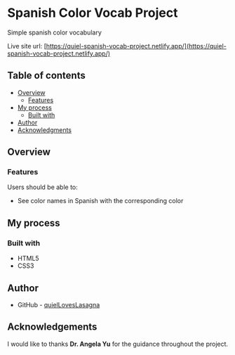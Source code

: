 # Spanish Color Vocab Project

Simple spanish color vocabulary

Live site url: [https://quiel-spanish-vocab-project.netlify.app/](https://quiel-spanish-vocab-project.netlify.app/)

## Table of contents

- [Overview](#overview)
  - [Features](#features)
- [My process](#my-process)
  - [Built with](#built-with)
- [Author](#author)
- [Acknowledgments](#acknowledgments)

## Overview

### Features

Users should be able to:

- See color names in Spanish with the corresponding color

## My process

### Built with

- HTML5
- CSS3

## Author

- GitHub - [quielLovesLasagna](https://github.com/quielLovesLasagna)

## Acknowledgements

I would like to thanks **Dr. Angela Yu** for the guidance throughout the project.
